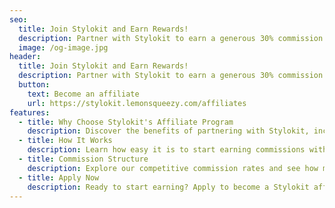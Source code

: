 ```yaml
---
seo:
  title: Join Stylokit and Earn Rewards!
  description: Partner with Stylokit to earn a generous 30% commission for every sale you refer.
  image: /og-image.jpg
header:
  title: Join Stylokit and Earn Rewards!
  description: Partner with Stylokit to earn a generous 30% commission for every sale you refer. Monetize your audience effortlessly with our premium Framer & Nuxt templates. Ideal for bloggers, influencers, and digital marketers. Unlock earning potential today!
  button:
    text: Become an affiliate
    url: https://stylokit.lemonsqueezy.com/affiliates
features:
  - title: Why Choose Stylokit's Affiliate Program
    description: Discover the benefits of partnering with Stylokit, including our industry-leading commission rates, top-quality templates, and dedicated affiliate support.
  - title: How It Works
    description: Learn how easy it is to start earning commissions with our simple sign-up process, referral tracking system, and hassle-free payouts.
  - title: Commission Structure
    description: Explore our competitive commission rates and see how much you can earn for each successful referral.
  - title: Apply Now
    description: Ready to start earning? Apply to become a Stylokit affiliate today and unlock the potential to earn 30% commission on every sale you generate.
---
```

